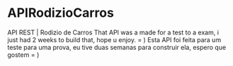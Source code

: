 # APIRodizioCarros
API REST | Rodizio de Carros
That API was a made for a test to a exam, i just had 2 weeks to build that, hope u enjoy. = )
Esta API foi feita para um teste para uma prova, eu tive duas semanas para construir ela, espero que gostem = ) 
